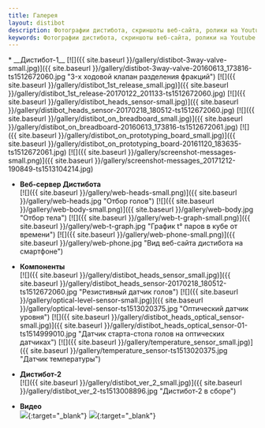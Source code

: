 ```yaml
---
title: Галерея
layout: distibot
description: Фотографии дистибота, скриншоты веб-сайта, ролики на Youtube
keywords: Фотографии дистибота, скриншоты веб-сайта, ролики на Youtube
---
```

<div id="gallery_ul" markdown='1'>
* __Дистибот-1__  
[![]({{ site.baseurl }}/gallery/distibot-3way-valve-small.jpg)]({{ site.baseurl }}/gallery/distibot-3way-valve-20160613_173816-ts1512672060.jpg "3-х ходовой клапан разделения фракций")
[![]({{ site.baseurl }}/gallery/distibot_1st_release_small.jpg)]({{ site.baseurl }}/gallery/distibot_1st_release-20170122_201133-ts1512672060.jpg)
[![]({{ site.baseurl }}/gallery/distibot_heads_sensor-small.jpg)]({{ site.baseurl }}/gallery/distibot_heads_sensor-20170218_180512-ts1512672060.jpg)
[![]({{ site.baseurl }}/gallery/distibot_on_breadboard_small.jpg)]({{ site.baseurl }}/gallery/distibot_on_breadboard-20160613_173816-ts1512672061.jpg)
[![]({{ site.baseurl }}/gallery/distibot_on_prototyping_board_small.jpg)]({{ site.baseurl }}/gallery/distibot_on_prototyping_board-20161120_183635-ts1512672061.jpg)
[![]({{ site.baseurl }}/gallery/screenshot-messages-small.png)]({{ site.baseurl }}/gallery/screenshot-messages_20171212-190849-ts1513104214.jpg)

* __Веб-сервер Дистибота__  
[![]({{ site.baseurl }}/gallery/web-heads-small.png)]({{ site.baseurl }}/gallery/web-heads.jpg  "Отбор голов")
[![]({{ site.baseurl }}/gallery/web-body-small.png)]({{ site.baseurl }}/gallery/web-body.jpg "Отбор тела")
[![]({{ site.baseurl }}/gallery/web-t-graph-small.png)]({{ site.baseurl }}/gallery/web-t-graph.jpg "График t° паров в кубе от времени")
[![]({{ site.baseurl }}/gallery/web-phone-small.png)]({{ site.baseurl }}/gallery/web-phone.jpg "Вид веб-сайта дистибота на смартфоне")

* __Компоненты__  
[![]({{ site.baseurl }}/gallery/distibot_heads_sensor_small.jpg)]({{ site.baseurl }}/gallery/distibot_heads_sensor-20170218_180512-ts1512672060.jpg "Резистивный датчик голов")
[![]({{ site.baseurl }}/gallery/optical-level-sensor-small.jpg)]({{ site.baseurl }}/gallery/optical-level-sensor-ts1513020375.jpg "Оптический датчик уровня")
[![]({{ site.baseurl }}/gallery/distibot_heads_optical_sensor-small.jpg)]({{ site.baseurl }}/gallery/distibot_heads_optical_sensor-01-ts1514999010.jpg "Датчик старта-стопа голов на оптических датчиках")
[![]({{ site.baseurl }}/gallery/temperature_sensor_small.jpg)]({{ site.baseurl }}/gallery/temperature_sensor-ts1513020375.jpg "Датчик температуры")

* __Дистибот-2__  
[![]({{ site.baseurl }}/gallery/distibot_ver_2_small.jpg)]({{ site.baseurl }}/gallery/distibot_ver_2-ts1513008896.jpg "Дистибот-2 в сборе")

* __Видео__  
[![](https://img.youtube.com/vi/NM50EDFDwC4/0.jpg)](http://www.youtube.com/watch?feature=player_embedded&v=NM50EDFDwC4 "Дистибот управляет индукционной плиткой, часть 1/2"){:target="_blank"}
[![](https://img.youtube.com/vi/Xp3yWm6DmFE/0.jpg)](http://www.youtube.com/watch?feature=player_embedded&v=Xp3yWm6DmFE "Дистибот управляет индукционной плиткой, часть 2/2"){:target="_blank"}

</div>
